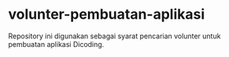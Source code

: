 # volunter-pembuatan-aplikasi
Repository ini digunakan sebagai syarat pencarian volunter untuk pembuatan aplikasi Dicoding.
